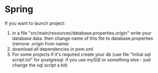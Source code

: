 # Spring

If you want to launch project:
1. in a file "src/main/resources/database.properties.origin" write your database data. then change name 
	of this file to database.properties (remove .origin from name)
2. download all dependencies in pom.xml
3. For some projects if it's required create your db (use file "Initial sql script.txt" for postgresql. 
	if you use mySQl or something else - just change the sql script a bit)